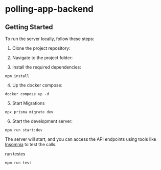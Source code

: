 

# polling-app-backend

## Getting Started

To run the server locally, follow these steps:

1. Clone the project repository:

2. Navigate to the project folder:

3. Install the required dependencies:

```
npm install
```
4. Up the docker compose:
```
docker compose up -d
```
5. Start Migrations
```
npx prisma migrate dev
```
6. Start the development server:

```
npm run start:dev
```

The server will start, and you can access the API endpoints using tools like [Insomnia](https://insomnia.rest/) to test the calls.

run testes
```
npm run test
```

